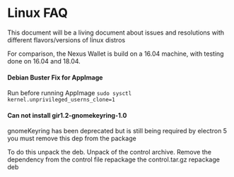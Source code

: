 # Linux FAQ

This document will be a living document about issues and resolutions with different flavors/versions of linux distros

For comparison, the Nexus Wallet is build on a 16.04 machine, with testing done on 16.04 and 18.04.

#### Debian Buster Fix for AppImage

Run before running AppImage
`sudo sysctl kernel.unprivileged_userns_clone=1`

#### Can not install gir1.2-gnomekeyring-1.0

gnomeKeyring has been deprecated but is still being required by electron 5
you must remove this dep from the package

To do this unpack the deb.
Unpack of the control archive.
Remove the dependency from the control file
repackage the control.tar.gz
repackage deb
